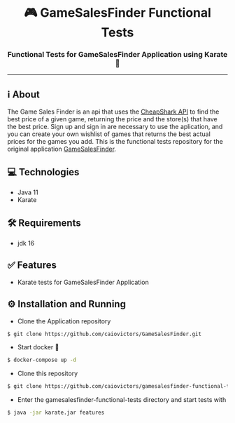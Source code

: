 <h1 align="center">🎮 GameSalesFinder Functional Tests</h1>
<h3 align="center">Functional Tests for GameSalesFinder Application using Karate 🥋</h3> 

***
## ℹ About

The Game Sales Finder is an api that uses the <a href="https://apidocs.cheapshark.com/" target="_blank">CheapShark API</a> to find the best price of a given game, returning the price and the store(s) that have the best price. Sign up and sign in are necessary to use the aplication, and you can create your own wishlist of games that returns the best actual prices for the games you add. This is the functional tests repository for the original application <a href="https://github.com/caiovictors/GameSalesFinder/" target="_blank">GameSalesFinder</a>.

## 💻 Technologies
* Java 11
* Karate

## 🛠 Requirements
* jdk 16

## ✅ Features
* Karate tests for GameSalesFinder Application
  
## ⚙ Installation and Running
* Clone the Application repository
```bash
$ git clone https://github.com/caiovictors/GameSalesFinder.git
```
* Start docker 🐋
```bash
$ docker-compose up -d
```
* Clone this repository
```bash
$ git clone https://github.com/caiovictors/gamesalesfinder-functional-tests
```
* Enter the gamesalesfinder-functional-tests directory and start tests with
```bash
$ java -jar karate.jar features
```
